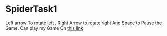 # SpiderTask1
Left arrow To rotate left , Right Arrow to rotate right And Space to Pause the Game.
Can play my Game On [this link](https://duet-7a462.firebaseapp.com/)
